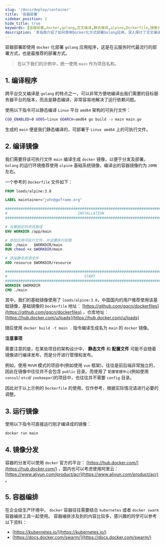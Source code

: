 ```yaml
---
slug: '/docs/deploy/container'
title: '容器部署'
sidebar_position: 2
hide_title: true
keywords: [容器部署,docker,golang,交叉编译,静态编译,alpine,Dockerfile,镜像分发,kubernetes,docker swarm]
description: '本指南介绍了如何使用Docker化方式部署Golang应用，深入探讨了交叉编译技术，如何在alpine镜像上构建并分发Docker镜像。在企业级环境下，推荐结合Kubernetes或Docker Swarm进行容器编排以提高系统扩展性和可靠性。'
---
```


容器部署即使用 `docker` 化部署 `golang` 应用程序，这是在云服务时代最流行的部署方式，也是最推荐的部署方式。

> 在以下我们的示例中，统一使用 `main` 作为项目名称。

## 1\. 编译程序

跨平台交叉编译是 `golang` 的特点之一，可以非常方便地编译出我们需要的目标服务器平台的版本，而且是静态编译，非常容易地解决了运行依赖问题。

使用以下指令可以静态编译 `Linux` 平台 `amd64` 架构的可执行文件：

```bash
CGO_ENABLED=0 GOOS=linux GOARCH=amd64 go build -o main main.go
```

生成的 `main` 便是我们静态编译的，可部署于 `Linux amd64` 上的可执行文件。

## 2\. 编译镜像

我们需要将该可执行文件 `main` 编译生成 `docker` 镜像，以便于分发及部署。 `Golang` 的运行环境推荐使用 `alpine` 基础系统镜像，编译出的容器镜像约为 `20MB` 左右。

一个参考的 `Dockerfile` 文件如下：

```dockerfile
FROM loads/alpine:3.8

LABEL maintainer="john@goframe.org"

###############################################################################
#                                INSTALLATION
###############################################################################

# 设置固定的项目路径
ENV WORKDIR /app/main

# 添加应用可执行文件，并设置执行权限
ADD ./main   $WORKDIR/main
RUN chmod +x $WORKDIR/main

# 添加静态资源文件
ADD resource $WORKDIR/resource

###############################################################################
#                                   START
###############################################################################
WORKDIR $WORKDIR
CMD ./main
```

其中，我们的基础镜像使用了 `loads/alpine:3.8`，中国国内的用户推荐使用该基础镜像，基础镜像的 `Dockerfile` 地址： [https://github.com/gqcn/dockerfiles](https://github.com/gqcn/dockerfiles) ，仓库地址： [https://hub.docker.com/u/loads](https://hub.docker.com/u/loads)

随后使用 `docker build -t main .` 指令编译生成名为 `main` 的 `docker` 镜像。

**注意事项**

需要注意的是，在某些项目的架构设计中， **静态文件** 和 **配置文件** 可能不会随着镜像进行编译发布，而是分开进行管理和发布。

例如，使用 `MVVM` 模式的项目中(例如使用 `vue` 框架)，往往是前后端非常独立的，因此在镜像中往往并不会包含 `public` 目录。而使用了 `配置管理中心`(例如使用 `consul`/ `etcd`/ `zookeeper`)的项目中，也往往并不需要 `config` 目录。

因此对于以上示例的 `Dockerfile` 的使用，仅作参考，根据实际情况请进行必要的调整。

## 3\. 运行镜像

使用以下指令可直接运行刚才编译成的镜像：

```bash
docker run main
```

## 4\. 镜像分发

容器的分发可以使用 `docker` 官方的平台： [https://hub.docker.com/](https://hub.docker.com/) ，国内也可以考虑使用阿里云： [https://www.aliyun.com/product/acr](https://www.aliyun.com/product/acr) 。

## 5\. 容器编排

在企业级生产环境中， `docker` 容器往往需要结合 `kubernetes` 或者 `docker swarm` 容器编排工具一起使用。 容器编排涉及到的内容比较多，感兴趣的同学可以参考以下资料：

- [https://kubernetes.io/](https://kubernetes.io/)
- [https://docs.docker.com/swarm/](https://docs.docker.com/swarm/)